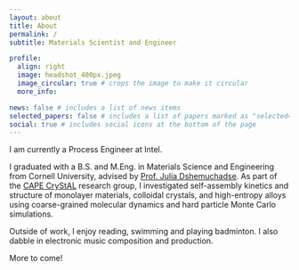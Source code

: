```yaml
---
layout: about
title: About
permalink: /
subtitle: Materials Scientist and Engineer

profile:
  align: right
  image: headshot_400px.jpeg
  image_circular: true # crops the image to make it circular
  more_info: 

news: false # includes a list of news items
selected_papers: false # includes a list of papers marked as "selected={true}"
social: true # includes social icons at the bottom of the page
---
```


I am currently a Process Engineer at Intel. 

I graduated with a B.S. and M.Eng. in Materials Science and Engineering from Cornell University, advised by <a href="https://www.mse.cornell.edu/faculty-directory/julia-dshemuchadse"> Prof. Julia Dshemuchadse</a>. As part of the <a href="https://capecrystal.mse.cornell.edu">CAPE CryStAL<a> research group, I investigated self-assembly kinetics and structure of monolayer materials, colloidal crystals, and high-entropy alloys using coarse-grained molecular dynamics and hard particle Monte Carlo simulations. 

Outside of work, I enjoy reading, swimming and playing badminton. I also dabble in electronic music composition and production.

More to come!